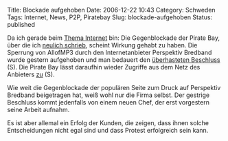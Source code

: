 Title: Blockade aufgehoben
Date: 2006-12-22 10:43
Category: Schweden
Tags: Internet, News, P2P, Piratebay
Slug: blockade-aufgehoben
Status: published

Da ich gerade beim [Thema Internet](http://www.fiket.de/tag/internet)
bin: Die Gegenblockade der Pirate Bay, über die ich [neulich
schrieb](http://www.fiket.de/2006/12/12/pirate-bay-sperrt-isp-aus/),
scheint Wirkung gehabt zu haben. Die Sperrung von AllofMP3 durch den
Internetanbieter Perspektiv Bredband wurde gestern aufgehoben und man
bedauert den [überhasteten
Beschluss](http://www.perspektivbredband.se/main1/news.asp) (S). Die
Pirate Bay lässt daraufhin wieder Zugriffe aus dem Netz des Anbieters
[zu](http://www.piratbyran.org/index.php?view=forum&a=thread&id=44244)
(S).

Wie weit die Gegenblockade der populären Seite zum Druck auf Perspektiv
Bredband beigetragen hat, weiß wohl nur die Firma selbst. Der gestrige
Beschluss kommt jedenfalls von einem neuen Chef, der erst vorgestern
seine Arbeit aufnahm.

Es ist aber allemal ein Erfolg der Kunden, die zeigen, dass ihnen solche
Entscheidungen nicht egal sind und dass Protest erfolgreich sein kann.

